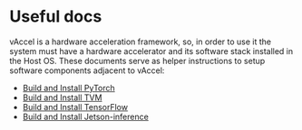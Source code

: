 # Useful docs

vAccel is a hardware acceleration framework, so, in order to use it the system
must have a hardware accelerator and its software stack installed in the Host
OS. These documents serve as helper instructions to setup software components
adjacent to vAccel:

- [Build and Install PyTorch](pytorch.md)
- [Build and Install TVM](tvm.md)
- [Build and Install TensorFlow](tf.md)
- [Build and Install Jetson-inference](jetson.md)
